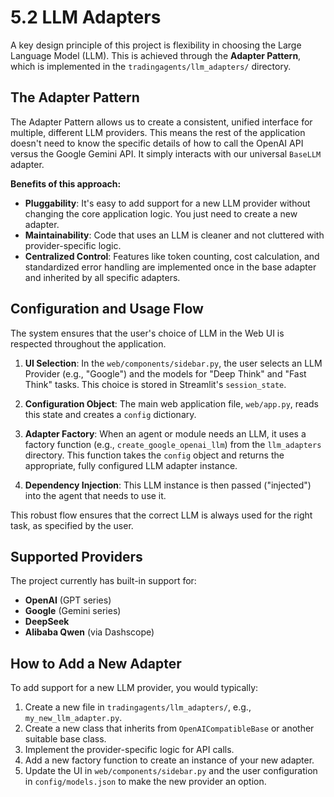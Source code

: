 # 5.2 LLM Adapters

A key design principle of this project is flexibility in choosing the Large Language Model (LLM). This is achieved through the **Adapter Pattern**, which is implemented in the `tradingagents/llm_adapters/` directory.

## The Adapter Pattern

The Adapter Pattern allows us to create a consistent, unified interface for multiple, different LLM providers. This means the rest of the application doesn't need to know the specific details of how to call the OpenAI API versus the Google Gemini API. It simply interacts with our universal `BaseLLM` adapter.

**Benefits of this approach:**
-   **Pluggability**: It's easy to add support for a new LLM provider without changing the core application logic. You just need to create a new adapter.
-   **Maintainability**: Code that uses an LLM is cleaner and not cluttered with provider-specific logic.
-   **Centralized Control**: Features like token counting, cost calculation, and standardized error handling are implemented once in the base adapter and inherited by all specific adapters.

## Configuration and Usage Flow

The system ensures that the user's choice of LLM in the Web UI is respected throughout the application.

1.  **UI Selection**: In the `web/components/sidebar.py`, the user selects an LLM Provider (e.g., "Google") and the models for "Deep Think" and "Fast Think" tasks. This choice is stored in Streamlit's `session_state`.

2.  **Configuration Object**: The main web application file, `web/app.py`, reads this state and creates a `config` dictionary.

3.  **Adapter Factory**: When an agent or module needs an LLM, it uses a factory function (e.g., `create_google_openai_llm`) from the `llm_adapters` directory. This function takes the `config` object and returns the appropriate, fully configured LLM adapter instance.

4.  **Dependency Injection**: This LLM instance is then passed ("injected") into the agent that needs to use it.

This robust flow ensures that the correct LLM is always used for the right task, as specified by the user.

## Supported Providers

The project currently has built-in support for:
-   **OpenAI** (GPT series)
-   **Google** (Gemini series)
-   **DeepSeek**
-   **Alibaba Qwen** (via Dashscope)

## How to Add a New Adapter

To add support for a new LLM provider, you would typically:
1.  Create a new file in `tradingagents/llm_adapters/`, e.g., `my_new_llm_adapter.py`.
2.  Create a new class that inherits from `OpenAICompatibleBase` or another suitable base class.
3.  Implement the provider-specific logic for API calls.
4.  Add a new factory function to create an instance of your new adapter.
5.  Update the UI in `web/components/sidebar.py` and the user configuration in `config/models.json` to make the new provider an option.

